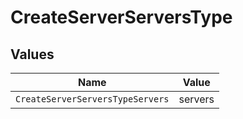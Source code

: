 # CreateServerServersType


## Values

| Name                             | Value                            |
| -------------------------------- | -------------------------------- |
| `CreateServerServersTypeServers` | servers                          |